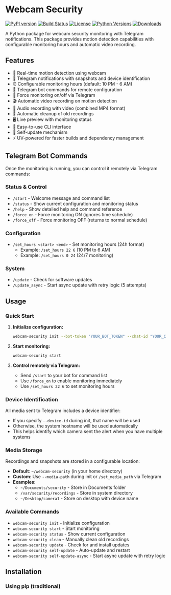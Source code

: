 # Webcam Security

[![PyPI version](https://img.shields.io/pypi/v/webcam-security.svg?style=flat-square)](https://pypi.org/project/webcam-security/)
[![Build Status](https://img.shields.io/github/actions/workflow/status/yourusername/webcam-security/ci.yml?branch=main&style=flat-square)](https://github.com/yourusername/webcam-security/actions)
[![License](https://img.shields.io/github/license/yourusername/webcam-security?style=flat-square)](LICENSE)
[![Python Versions](https://img.shields.io/pypi/pyversions/webcam-security.svg?style=flat-square)](https://pypi.org/project/webcam-security/)
[![Downloads](https://img.shields.io/pypi/dm/webcam-security?style=flat-square)](https://pypi.org/project/webcam-security/)

A Python package for webcam security monitoring with Telegram notifications. This package provides motion detection capabilities with configurable monitoring hours and automatic video recording.

## Features

- 🎥 Real-time motion detection using webcam
- 📱 Telegram notifications with snapshots and device identification
- ⏰ Configurable monitoring hours (default: 10 PM - 6 AM)
- 🔧 Telegram bot commands for remote configuration
- 🚨 Force monitoring on/off via Telegram
- 🎬 Automatic video recording on motion detection
- 🎵 Audio recording with video (combined MP4 format)
- 🧹 Automatic cleanup of old recordings
- 🖥️ Live preview with monitoring status
- 🚀 Easy-to-use CLI interface
- 🔄 Self-update mechanism
- ⚡ UV-powered for faster builds and dependency management

## Telegram Bot Commands

Once the monitoring is running, you can control it remotely via Telegram commands:

### Status & Control
- `/start` - Welcome message and command list
- `/status` - Show current configuration and monitoring status
- `/help` - Show detailed help and command reference
- `/force_on` - Force monitoring ON (ignores time schedule)
- `/force_off` - Force monitoring OFF (returns to normal schedule)

### Configuration
- `/set_hours <start> <end>` - Set monitoring hours (24h format)
  - Example: `/set_hours 22 6` (10 PM to 6 AM)
  - Example: `/set_hours 0 24` (24/7 monitoring)

### System
- `/update` - Check for software updates
- `/update_async` - Start async update with retry logic (5 attempts)

## Usage

### Quick Start

1. **Initialize configuration:**
   ```bash
   webcam-security init --bot-token "YOUR_BOT_TOKEN" --chat-id "YOUR_CHAT_ID" --device-id "MyCamera" --media-path "~/my-recordings"
   ```

2. **Start monitoring:**
   ```bash
   webcam-security start
   ```

3. **Control remotely via Telegram:**
   - Send `/start` to your bot for command list
   - Use `/force_on` to enable monitoring immediately
   - Use `/set_hours 22 6` to set monitoring hours

### Device Identification

All media sent to Telegram includes a device identifier:
- If you specify `--device-id` during init, that name will be used
- Otherwise, the system hostname will be used automatically
- This helps identify which camera sent the alert when you have multiple systems

### Media Storage

Recordings and snapshots are stored in a configurable location:
- **Default**: `~/webcam-security` (in your home directory)
- **Custom**: Use `--media-path` during init or `/set_media_path` via Telegram
- **Examples**: 
  - `~/Documents/security` - Store in Documents folder
  - `/var/security/recordings` - Store in system directory
  - `~/Desktop/camera1` - Store on desktop with device name

### Available Commands

- `webcam-security init` - Initialize configuration
- `webcam-security start` - Start monitoring
- `webcam-security status` - Show current configuration
- `webcam-security clean` - Manually clean old recordings
- `webcam-security update` - Check for and install updates
- `webcam-security self-update` - Auto-update and restart
- `webcam-security self-update-async` - Start async update with retry logic

## Installation

### Using pip (traditional)